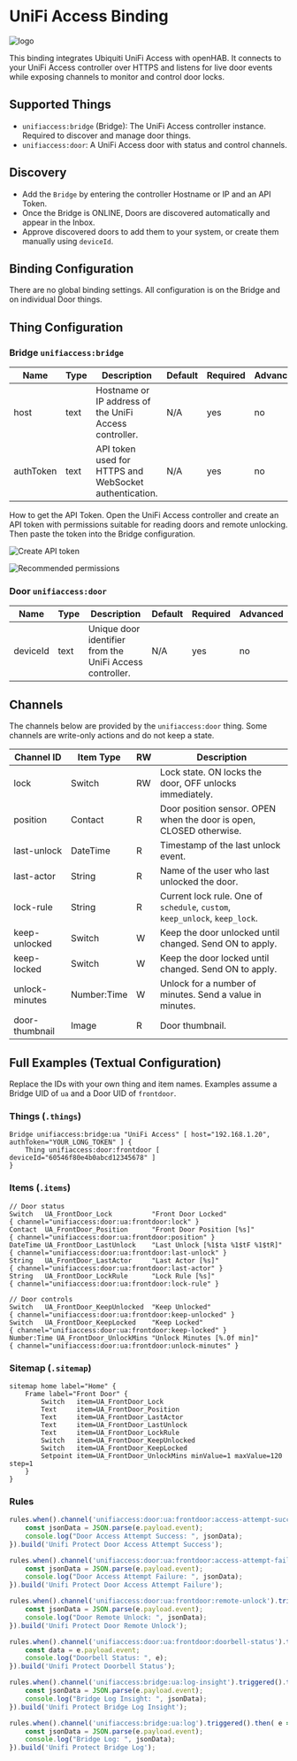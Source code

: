 # UniFi Access Binding

![logo](doc/logo.png)

This binding integrates Ubiquiti UniFi Access with openHAB.
It connects to your UniFi Access controller over HTTPS and listens for live door events while exposing channels to monitor and control door locks.

## Supported Things

- `unifiaccess:bridge` (Bridge): The UniFi Access controller instance.
  Required to discover and manage door things.
- `unifiaccess:door`: A UniFi Access door with status and control channels.

## Discovery

- Add the `Bridge` by entering the controller Hostname or IP and an API Token.
- Once the Bridge is ONLINE, Doors are discovered automatically and appear in the Inbox.
- Approve discovered doors to add them to your system, or create them manually using `deviceId`.

## Binding Configuration

There are no global binding settings.
All configuration is on the Bridge and on individual Door things.

## Thing Configuration

### Bridge `unifiaccess:bridge`

| Name | Type | Description | Default | Required | Advanced |
|------|------|-------------|---------|----------|----------|
| host | text | Hostname or IP address of the UniFi Access controller. | N/A | yes | no |
| authToken | text | API token used for HTTPS and WebSocket authentication. | N/A | yes | no |

How to get the API Token.
Open the UniFi Access controller and create an API token with permissions suitable for reading doors and remote unlocking.
Then paste the token into the Bridge configuration.

![Create API token](doc/token.png)

![Recommended permissions](doc/permissions.png)

### Door `unifiaccess:door`

| Name | Type | Description | Default | Required | Advanced |
|------|------|-------------|---------|----------|----------|
| deviceId | text | Unique door identifier from the UniFi Access controller. | N/A | yes | no |

## Channels

The channels below are provided by the `unifiaccess:door` thing.
Some channels are write-only actions and do not keep a state.

| Channel ID | Item Type | RW | Description |
|------------|-----------|----|-------------|
| lock | Switch | RW | Lock state. ON locks the door, OFF unlocks immediately. |
| position | Contact | R | Door position sensor. OPEN when the door is open, CLOSED otherwise. |
| last-unlock | DateTime | R | Timestamp of the last unlock event. |
| last-actor | String | R | Name of the user who last unlocked the door. |
| lock-rule | String | R | Current lock rule. One of `schedule`, `custom`, `keep_unlock`, `keep_lock`. |
| keep-unlocked | Switch | W | Keep the door unlocked until changed. Send ON to apply. |
| keep-locked | Switch | W | Keep the door locked until changed. Send ON to apply. |
| unlock-minutes | Number:Time | W | Unlock for a number of minutes. Send a value in minutes. |
| door-thumbnail | Image | R | Door thumbnail. |

## Full Examples (Textual Configuration)

Replace the IDs with your own thing and item names.
Examples assume a Bridge UID of `ua` and a Door UID of `frontdoor`.

### Things (`.things`)

```
Bridge unifiaccess:bridge:ua "UniFi Access" [ host="192.168.1.20", authToken="YOUR_LONG_TOKEN" ] {
    Thing unifiaccess:door:frontdoor [ deviceId="60546f80e4b0abcd12345678" ]
}
```

### Items (`.items`)

```
// Door status
Switch   UA_FrontDoor_Lock          "Front Door Locked"                   { channel="unifiaccess:door:ua:frontdoor:lock" }
Contact  UA_FrontDoor_Position      "Front Door Position [%s]"            { channel="unifiaccess:door:ua:frontdoor:position" }
DateTime UA_FrontDoor_LastUnlock    "Last Unlock [%1$ta %1$tF %1$tR]"     { channel="unifiaccess:door:ua:frontdoor:last-unlock" }
String   UA_FrontDoor_LastActor     "Last Actor [%s]"                     { channel="unifiaccess:door:ua:frontdoor:last-actor" }
String   UA_FrontDoor_LockRule      "Lock Rule [%s]"                      { channel="unifiaccess:door:ua:frontdoor:lock-rule" }

// Door controls
Switch   UA_FrontDoor_KeepUnlocked  "Keep Unlocked"                       { channel="unifiaccess:door:ua:frontdoor:keep-unlocked" }
Switch   UA_FrontDoor_KeepLocked    "Keep Locked"                         { channel="unifiaccess:door:ua:frontdoor:keep-locked" }
Number:Time UA_FrontDoor_UnlockMins "Unlock Minutes [%.0f min]"           { channel="unifiaccess:door:ua:frontdoor:unlock-minutes" }
```

### Sitemap (`.sitemap`)

```
sitemap home label="Home" {
    Frame label="Front Door" {
        Switch   item=UA_FrontDoor_Lock
        Text     item=UA_FrontDoor_Position
        Text     item=UA_FrontDoor_LastActor
        Text     item=UA_FrontDoor_LastUnlock
        Text     item=UA_FrontDoor_LockRule
        Switch   item=UA_FrontDoor_KeepUnlocked
        Switch   item=UA_FrontDoor_KeepLocked
        Setpoint item=UA_FrontDoor_UnlockMins minValue=1 maxValue=120 step=1
    }
}
```
### Rules

```javascript
rules.when().channel('unifiaccess:door:ua:frontdoor:access-attempt-success').triggered().then( e => {
    const jsonData = JSON.parse(e.payload.event);
    console.log("Door Access Attempt Success: ", jsonData);
}).build('Unifi Protect Door Access Attempt Success');

rules.when().channel('unifiaccess:door:ua:frontdoor:access-attempt-failure').triggered().then( e => {
    const jsonData = JSON.parse(e.payload.event);
    console.log("Door Access Attempt Failure: ", jsonData);
}).build('Unifi Protect Door Access Attempt Failure');

rules.when().channel('unifiaccess:door:ua:frontdoor:remote-unlock').triggered().then( e => {
    const jsonData = JSON.parse(e.payload.event);
    console.log("Door Remote Unlock: ", jsonData);
}).build('Unifi Protect Door Remote Unlock');

rules.when().channel('unifiaccess:door:ua:frontdoor:doorbell-status').triggered().then( e => {
    const data = e.payload.event;
    console.log("Doorbell Status: ", e);
}).build('Unifi Protect Doorbell Status');

rules.when().channel('unifiaccess:bridge:ua:log-insight').triggered().then( e => {
    const jsonData = JSON.parse(e.payload.event);
    console.log("Bridge Log Insight: ", jsonData);
}).build('Unifi Protect Bridge Log Insight');

rules.when().channel('unifiaccess:bridge:ua:log').triggered().then( e => {
    const jsonData = JSON.parse(e.payload.event);
    console.log("Bridge Log: ", jsonData);
}).build('Unifi Protect Bridge Log');
```
